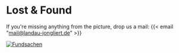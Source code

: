 # Lost & Found

If you're missing anything from the picture, drop us a mail: {{< email "mail@landau-jongliert.de" >}}

[![Fundsachen](/images/fundsachen.jpg)](/images/fundsachen.jpg)
